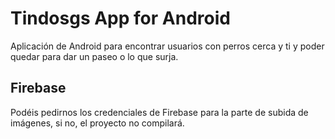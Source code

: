 # Tindosgs App for Android
Aplicación de Android para encontrar usuarios con perros cerca y ti y poder quedar para dar un paseo o lo que surja.

## Firebase
Podéis pedirnos los credenciales de Firebase para la parte de subida de imágenes, si no, el proyecto no compilará.
